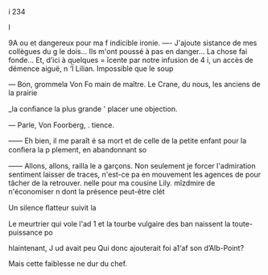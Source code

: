 i 234

l

9A ou et dangereux pour ma
f indicible ironie. —- J'ajoute
 sistance de mes collègues du
g le dois... Ils m'ont poussé à
 pas en danger... La chose fai
 fonde... Et, d’ici à quelques =
îcente par notre infusion de 4
i, un accès de démence aiguë, n
‘Ï Lilian. Impossible que le soup

— Bon, grommela Von Fo
main de maître. Le Crane, du
nous, les anciens de la prairie

_la conﬁance la plus grande
' placer une objection.

— Parle, Von Foorberg,
. tience.

—— Eh bien, il me paraît é
sa mort et de celle de la petite
enfant pour la conﬁera la p
plement, en abandonnant so

—— Allons, allons, railla le a
garçons. Non seulement je
forcer l'admiration sentiment
laisser de traces, n'est-ce pa
en mouvement les agences de
pour tâcher de la retrouver.
nelle pour ma cousine Lily.
mîzdmire de n'économiser n
dont la présence peut-être clét

Un silence ﬂatteur suivit la

Le meurtrier qui vole l'ad 1
et la tourbe vulgaire des ban
naissent la toute-puissance po

hlaintenant, J ud avait peu
Qui donc ajouterait foi a1‘af
son d’Alb-Point?

Mais cette faiblesse ne dur
du chef.

